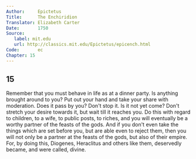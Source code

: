 ```yaml
---
Author:     Epictetus  
Title:      The Enchiridion  
Translator: Elizabeth Carter  
Date:       1750  
Source:
   label: mit.edu
   url: http://classics.mit.edu/Epictetus/epicench.html
Code:       ec  
Chapter: 15
---
```

##  15

Remember that you must behave in life as at a dinner party. Is anything brought
around to you? Put out your hand and take your share with moderation.  Does it
pass by you? Don't stop it. Is it not yet come? Don't stretch your desire
towards it, but wait till it reaches you. Do this with regard to children, to a
wife, to public posts, to riches, and you will eventually be a worthy partner
of the feasts of the gods. And if you don't even take the things which are set
before you, but are able even to reject them, then you will not only be a
partner at the feasts of the gods, but also of their empire. For, by doing
this, Diogenes, Heraclitus and others like them, deservedly became, and were
called, divine.


